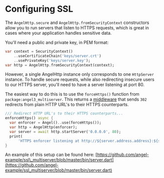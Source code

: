 # Configuring SSL

The `AngelHttp.secure` and `AngelHttp.fromSecurityContext` constructors allow you to run servers that listen to HTTPS requests, which is great in cases where your application handles sensitive data.

You'll need a public and private key, in PEM format:

```dart
var context = SecurityContext()
    ..useCertificateChain('keys/server.crt')
    ..usePrivateKey('keys/server.key');
var http = AngelHttp.fromSecurityContext(context);
```

However, a single AngelHttp instance only corresponds to one `HttpServer` instance. To handle secure requests, while also redirecting insecure users to our HTTPS server, you'll need to have a server listening at port 80.

The easiest way to do this is to use the `forceHttps()` function from `package:angel3_multiserver`. This returns a [middleware](../guides/middleware.md) that sends `302` redirects from plain HTTP URL's to their HTTPS counterparts.

```dart
/// Redirect HTTP URL's to their HTTPS counterparts...
enforceHttps() async {
  var enforcer = Angel()..use(forceHttps());
  var http = AngelHttp(enforcer);
  var server = await http.startServer('0.0.0.0', 80);
  print(
      'HTTPS enforcer listening at http://${server.address.address}:${server.port}');
}
```

An example of this setup can be found here: [https://github.com/angel-example/ssl\_multiserver/blob/master/bin/server.dart](https://github.com/angel-example/ssl_multiserver/blob/master/bin/server.dart)
